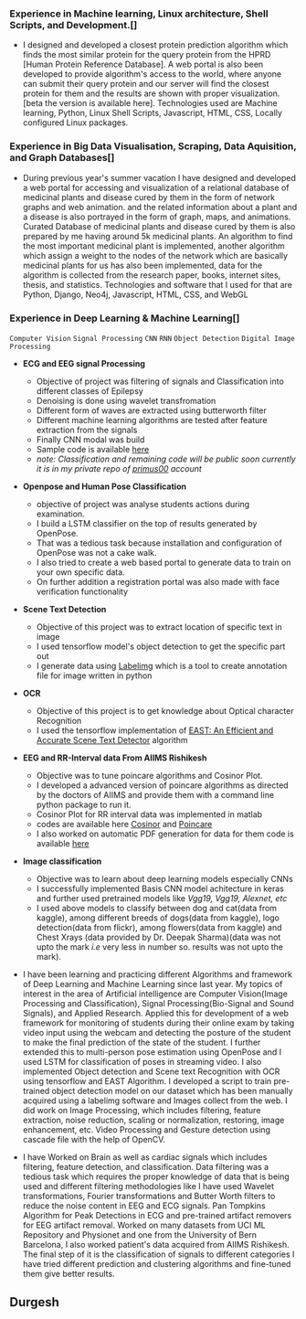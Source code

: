 ### Experience in  Machine learning, Linux architecture, Shell Scripts, and Development.[]
* I designed and developed a closest protein prediction algorithm which finds the most similar protein for the query protein from the HPRD [Human Protein Reference Database].
A web portal is also been developed to provide algorithm's access to the world, where anyone can submit their query protein and our server will find the closest protein for them and the results are shown with proper visualization.[beta the version is available here].
Technologies used are Machine learning, Python, Linux Shell Scripts, Javascript, HTML, CSS, Locally configured Linux packages.

### Experience in Big Data Visualisation, Scraping, Data Aquisition, and Graph Databases[]
* During previous year's summer vacation I have designed and developed a web portal for accessing and visualization of a relational database of medicinal plants and disease cured by them in the form of network graphs and web animation. and the related information about a plant and a disease is also portrayed in the form of graph, maps, and animations.
Curated Database of medicinal plants and disease cured by them is also prepared by me having around 5k medicinal plants.
An algorithm to find the most important medicinal plant is implemented, another algorithm which assign a weight to the nodes of the network which are basically medicinal plants for us has also been implemented, data for the algorithm is collected from the research paper, books, internet sites, thesis, and statistics.
Technologies and software that I used for that are Python, Django, Neo4j, Javascript, HTML, CSS, and WebGL

### Experience in Deep Learning & Machine Learning[]
```Computer Vision```   ```Signal Processing```  ```CNN```  ```RNN```  ```Object Detection```  ```Digital Image Processing``` 

* **ECG and EEG signal Processing**<br>
  * Objective of project was filtering of signals and Classification into different classes of Epilepsy<br>
  * Denoising is done using wavelet transfromation
  * Different form of waves are extracted using butterworth filter
  * Different machine learning algorithms are tested after feature extraction from the signals
  * Finally CNN modal was build 
  * Sample code is available [here](https://github.com/durgesh123-iitr/sudo_eeg)
  * *note: Classification and remaining code will be public soon currently it is in my private repo of [primus00](https://github.com/primus00) account*
* **Openpose and Human Pose Classification**
  * objective of project was analyse students actions during examination.
  * I build a LSTM classifier on the top of results generated by OpenPose.
  * That was a tedious task because installation and configuration of OpenPose was not a cake walk.
  * I also tried to create a web based portal to generate data to train on your own specific data. 
  * On further addition a registration portal was also made with face verification functionality
  
* **Scene Text Detection** 
  * Objective of this project was to extract location of specific text in image
  * I used tensorflow model's object detection to get the specific part out 
  * I generate data using [Labelimg](https://github.com/tzutalin/labelImg) which is a tool to create annotation file for image written in python

* **OCR**[](#ocr)
  * Objective of this project is to get knowledge about Optical character Recognition
  * I used the tensorflow implementation of [EAST: An Efficient and Accurate Scene Text Detector](https://github.com/argman/EAST) algorithm
* **EEG and RR-Interval data From AIIMS Rishikesh**
  * Objective was to tune poincare algorithms and Cosinor Plot.
  * I developed a advanced version of poincare algorithms as directed by the doctors of AIIMS and provide them with a command line python package to run it.
  * Cosinor Plot for RR interval data was implemented in matlab 
  * codes are available here [Cosinor](https://github.com/durgesh123-iitr/cosinor_matlab) and [Poincare](https://github.com/durgesh123-iitr/poincare)
  * I also worked on automatic PDF generation for data for them code is available [here](https://github.com/durgesh123-iitr/FrequencyDomain)
* **Image classification**
  * Objective was to learn about deep learning models especially CNNs
  * I successfully implemented Basis CNN model achitecture in keras and further used pretrained models like *Vgg19,* *Vgg19,* *Alexnet,* *etc* 
  * I used above models to classify between dog and cat(data from kaggle), among different breeds of dogs(data from kaggle), logo detection(data from flickr), among flowers(data from kaggle) and Chest Xrays (data provided by Dr. Deepak Sharma)(data was not upto the mark *i.e* very less in number so. results was not upto the mark).
  
* I have been learning and practicing different Algorithms and framework of Deep Learning and Machine Learning since last year.
My topics of interest in the area of Artificial intelligence are Computer Vision(Image Processing and Classification), Signal Processing(Bio-Signal and Sound Signals), and Applied Research.
Applied this for development of a web framework for monitoring of students during their online exam by taking video input using the webcam and detecting the posture of the student to make the final prediction of the state of the student. I further extended this to multi-person pose estimation using OpenPose and I used LSTM for classification of poses in streaming video.
I also implemented Object detection and Scene text Recognition with OCR using tensorflow and EAST Algorithm. I developed a script to train pre-trained object detection model on our dataset which has been manually acquired using a labelimg software and Images collect from the web.
I did work on Image Processing, which includes filtering, feature extraction, noise reduction, scaling or normalization, restoring, image enhancement, etc.
Video Processing and Gesture detection using cascade file with the help of OpenCV.

* I have Worked on Brain as well as cardiac signals which includes filtering, feature detection, and classification. Data filtering was a tedious task which requires the proper knowledge of data that is being used and different filtering methodologies like I have used Wavelet transformations, Fourier transformations and Butter Worth filters to reduce the noise content in EEG and ECG signals. Pan Tompkins Algorithm for Peak Detections in  ECG and pre-trained artifact removers for EEG artifact removal.
Worked on many datasets from UCI ML Repository and Physionet and one from the University of Bern Barcelona, I also worked patient's data acquired from AIIMS Rishikesh.
The final step of it is the classification of signals to different categories I have tried different prediction and clustering algorithms and fine-tuned them give better results.

## Durgesh
